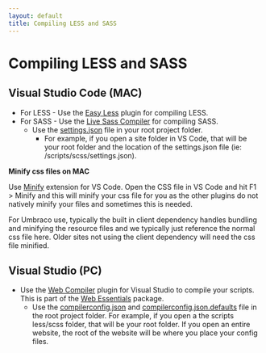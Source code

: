 ```yaml
---
layout: default
title: Compiling LESS and SASS
---
```


# Compiling LESS and SASS

## Visual Studio Code (MAC)

- For LESS - Use the [Easy Less](https://marketplace.visualstudio.com/items?itemName=mrcrowl.easy-less) plugin for compiling LESS.
- For SASS - Use the [Live Sass Compiler](https://marketplace.visualstudio.com/items?itemName=ritwickdey.live-sass) for compiling SASS.
  - Use the [settings.json](https://github.com/bkclerke/myumbdocs/blob/master/site-setup/files/Compiler-Settings/settings.json) file in your root project folder. 
    - For example, if you open a site folder in VS Code, that will be your root folder and the location of the settings.json file (ie: /scripts/scss/settings.json).

**Minify css files on MAC**

Use [Minify](https://marketplace.visualstudio.com/items?itemName=HookyQR.minify) extension for VS Code. Open the CSS file in VS Code and hit F1 > Minify and this will minify your css file for you as the other plugins do not natively minify your files and sometimes this is needed.

For Umbraco use, typically the built in client dependency handles bundling and minifying the resource files and we typically just reference the normal css file here. Older sites not using the client dependency will need the css file minified.

## Visual Studio (PC)

- Use the [Web Compiler](https://marketplace.visualstudio.com/items?itemName=MadsKristensen.WebCompiler) plugin for Visual Studio to compile your scripts. This is part of the [Web Essentials](https://marketplace.visualstudio.com/items?itemName=MadsKristensen.WebEssentials2019) package.
  - Use the [compilerconfig.json](https://github.com/bkclerke/myumbdocs/blob/master/site-setup/files/Compiler-Settings/compilerconfig.json) and [compilerconfig.json.defaults](https://github.com/bkclerke/myumbdocs/blob/master/site-setup/files/Compiler-Settings/compilerconfig.json.defaults) file in the root project folder. For example, if you open a the scripts less/scss folder, that will be your root folder. If you open an entire website, the root of the website will be where you place your config files.